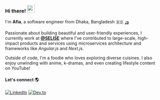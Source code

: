 ### Hi there! <img src="https://emojis.slackmojis.com/emojis/images/1536351075/4594/blob-wave.gif" width="25"/>

I'm **Afia**, a software engineer from Dhaka, Bangladesh 🇧🇩 🛺

Passionate about building beautiful and user-friendly experiences, I currently work at [**@SELISE**](https://github.com/SELISEdigitalplatforms) where I've contributed to large-scale, high-impact products and services using microservices architecture and frameworks like *Angular.js* and *Next.js*.

Outside of code, I'm a foodie who loves exploring diverse cuisines. I also enjoy unwinding with anime, k-dramas, and even creating lifestyle content on YouTube! 

#### Let's connect 🌎
[<img alt="LinkedIn" src="https://img.shields.io/badge/LinkedIn-%230E76A8.svg?&style=for-the-badge&logo=LinkedIn&logoColor=white" />](https://linkedin.com/in/afiaanjumpreety)
[<img alt="Dev.to" src="https://img.shields.io/badge/dev.to-0A0A0A?style=for-the-badge&logo=dev.to&logoColor=white" />](https://dev.to/2apreety18)








